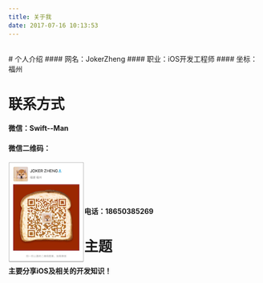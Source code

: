 ```yaml
---
title: 关于我
date: 2017-07-16 10:13:53
---
```

</br>
# 个人介绍
#### 网名：JokerZheng
#### 职业：iOS开发工程师
#### 坐标：福州

# 联系方式
#### 微信：Swift--Man
#### 微信二维码：
<img src="./images/WeChatQrCode.png" width = "30%" height = "30%" alt="微信二维码" align=left /></br>
</br>
</br>
</br>
#### 电话：18650385269

# 主题
#### 主要分享iOS及相关的开发知识！

